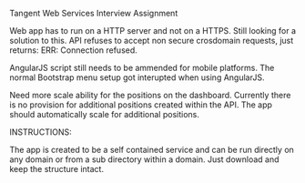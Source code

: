 Tangent Web Services Interview Assignment

Web app has to run on a HTTP server and not on a HTTPS.
Still looking for a solution to this.
API refuses to accept non secure crosdomain requests, just returns: ERR: Connection refused.

AngularJS script still needs to be ammended for mobile platforms. The normal Bootstrap menu setup got interupted when using AngularJS.

Need more scale ability for the positions on the dashboard.
Currently there is no provision for additional positions created within the API.
The app should automatically scale for additional positions.

INSTRUCTIONS:

The app is created to be a self contained service and can be run directly on any domain or from a sub directory within a domain.
Just download and keep the structure intact. 